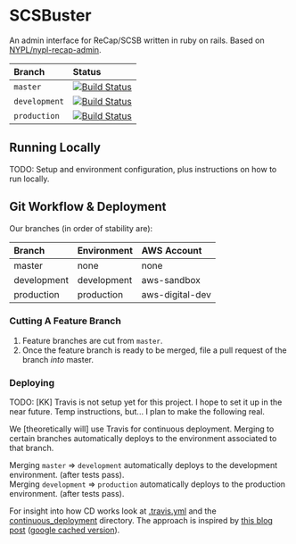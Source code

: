 # SCSBuster
An admin interface for ReCap/SCSB written in ruby on rails. Based on [NYPL/nypl-recap-admin](https://github.com/NYPL/nypl-recap-admin).

| Branch        | Status                                                                                                                                   |
|:--------------|:-----------------------------------------------------------------------------------------------------------------------------------------|
| `master`      | [![Build Status](https://travis-ci.org/NYPL/scsbuster.svg?branch=master)](https://travis-ci.org/NYPL/scsbuster)      |
| `development`          | [![Build Status](https://travis-ci.org/NYPL/scsbuster.svg?branch=development)](https://travis-ci.org/NYPL/scsbuster)          |
| `production`  | [![Build Status](https://travis-ci.org/NYPL/scsbuster.svg?branch=production)](https://travis-ci.org/NYPL/scsbuster)  |

## Running Locally

TODO: Setup and environment configuration, plus instructions on how to run locally.

## Git Workflow & Deployment

Our branches (in order of stability are):

| Branch      | Environment | AWS Account     |
|:------------|:------------|:----------------|
| master      | none        | none            |
| development | development | aws-sandbox     |
| production  | production  | aws-digital-dev |

### Cutting A Feature Branch

1. Feature branches are cut from `master`.
2. Once the feature branch is ready to be merged, file a pull request of the branch _into_ master.

### Deploying

TODO: [KK] Travis is not setup yet for this project. I hope to set it up in the near future. Temp instructions, but... I plan to make the following real. 

We [theoretically will] use Travis for continuous deployment.
Merging to certain branches automatically deploys to the environment associated to
that branch.

Merging `master` => `development` automatically deploys to the development environment. (after tests pass).  
Merging `development` => `production` automatically deploys to the production environment. (after tests pass).

For insight into how CD works look at [.travis.yml](./.travis.yml) and the
[continuous_deployment](./continuous_deployment) directory.
The approach is inspired by [this blog post](https://dev.mikamai.com/2016/05/17/continuous-delivery-with-travis-and-ecs/) ([google cached version](https://webcache.googleusercontent.com/search?q=cache:NodZ-GZnk6YJ:https://dev.mikamai.com/2016/05/17/continuous-delivery-with-travis-and-ecs/+&cd=1&hl=en&ct=clnk&gl=us&client=firefox-b-1-ab)).